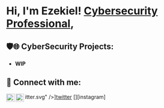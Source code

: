 <h1>Hi, I'm Ezekiel!  <a href="https://www.linkedin.com/in/ezekiel-eden-b327b014a/">Cybersecurity Professional</a>, 

<h2>🛡️🌐 CyberSecurity Projects:</h2>

- <b>WIP</b>
 


<h2> 🤳 Connect with me:</h2>

itter.svg" />][twitter]
[<img align="left" alt="JoshMadakor | LinkedIn" width="22px" src="https://cdn.jsdelivr.net/npm/simple-icons@v3/icons/linkedin.svg" />][linkedin]
[<img align="left" alt="JoshMadakor | Instagram" width="22px" src="https://cdn.jsdelivr.net/npm/simple-icons@v3/icons/instagram.svg" />][instagram]

[twitter]: https://twitter.com/joshmadakor
[linkedin]: https://www.linkedin.com/in/ezekiel-eden-b327b014a/

<!--

- 🔭 I’m currently working on ...
- 🌱 I’m currently learning ...
- 👯 I’m looking to collaborate on ...
- 🤔 I’m looking for help with ...
- 💬 Ask me about ...
- 📫 How to reach me: ...
- 😄 Pronouns: ...
- ⚡ Fun fact: ...
-->
